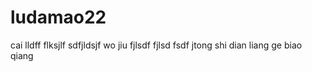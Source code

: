 # ludamao22
cai lldff
flksjlf 
sdfjldsjf
wo jiu fjlsdf
fjlsd fsdf
jtong shi dian liang ge biao qiang 
